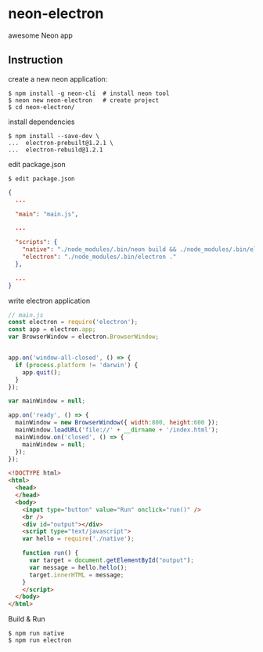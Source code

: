 # neon-electron

awesome Neon app

## Instruction

create a new neon application:

```shell-session
$ npm install -g neon-cli  # install neon tool
$ neon new neon-electron   # create project
$ cd neon-electron/
```

install dependencies

```shell-session
$ npm install --save-dev \
...  electron-prebuilt@1.2.1 \
...  electron-rebuild@1.2.1
```

edit package.json

```shell-session
$ edit package.json
```

```json
{
  ...

  "main": "main.js",

  ...

  "scripts": {
    "native": "./node_modules/.bin/neon build && ./node_modules/.bin/electron-rebuild native/index.node",
    "electron": "./node_modules/.bin/electron ."
  },

  ...
}
```

write electron application

```javascript
// main.js
const electron = require('electron');
const app = electron.app;
var BrowserWindow = electron.BrowserWindow;


app.on('window-all-closed', () => {
  if (process.platform != 'darwin') {
    app.quit();
  }
});

var mainWindow = null;

app.on('ready', () => {
  mainWindow = new BrowserWindow({ width:800, height:600 });
  mainWindow.loadURL('file://' + __dirname + '/index.html');
  mainWindow.on('closed', () => {
    mainWindow = null;
  });
});
```

```html
<!DOCTYPE html>
<html>
  <head>
  </head>
  <body>
    <input type="button" value="Run" onclick="run()" />
    <br />
    <div id="output"></div>
    <script type="text/javascript">
    var hello = require('./native');

    function run() {
      var target = document.getElementById("output");
      var message = hello.hello();
      target.innerHTML = message;
    }
    </script>
  </body>
</html>
```

Build & Run

```shell-session
$ npm run native
$ npm run electron
```

